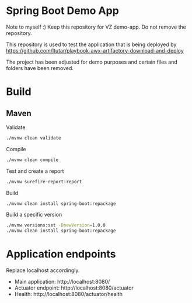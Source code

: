 # Spring Boot Demo App
Note to myself :) Keep this repository for VZ demo-app. Do not remove the repository. 

This repository is used to test the application that is being deployed by https://github.com/ltutar/playbook-awx-artifactory-download-and-deploy




The project has been adjusted for demo purposes and certain files and folders have been removed.

# Build
## Maven
Validate
```bash
./mvnw clean validate
```

Compile
```bash
./mvnw clean compile
```

Test and create a report
```bash
./mvnw surefire-report:report
```

Build
```bash
./mvnw clean install spring-boot:repackage
```

Build a specific version
```bash
./mvnw versions:set -DnewVersion=1.0.0
./mvnw clean install spring-boot:repackage
```

# Application endpoints
Replace localhost accordingly.
- Main application: http://localhost:8080/
- Actuator endpoint: http://localhost:8080/actuator
- Health: http://localhost:8080/actuator/health
